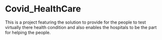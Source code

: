 # Covid_HealthCare
This is a project featuring the solution to provide for the people to test virtually there health condition and also enables the hospitals to be the part for helping the people.
